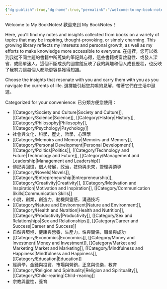 ```yaml
---
{"dg-publish":true,"dg-home":true,"permalink":"/welcome-to-my-book-notes/","tags":["gardenEntry"],"dgPassFrontmatter":true,"created":"2024-11-27T18:07:43.869+08:00","updated":"2024-11-28T21:32:41.205+08:00"}
---
```


Welcome to My BookNotes! 歡迎來到 My BookNotes！

Here, you'll find my notes and insights collected from books on a variety of topics that may be inspiring, thought-provoking, or simply charming.  This growing library reflects my interests and personal growth, as well as my efforts to make knowledge more accessible to everyone. 在這裡，您可以找到我從不同主題的書籍中所蒐集的筆記與心得，這些書籍或富啟發性、或發人深省、或簡單迷人。這個不斷成長的圖書館反映了我的興趣和個人成長歷程，也反映了我努力讓每個人都能更容易獲得知識。

Choose the insights that resonate with you and carry them with you as you navigate the currents of life. 選擇能引起您共鳴的見解，帶著它們在生活中遨遊。

Categorized for your convenience: 已分類方便您使用：
 - [[Category/Society and Culture\|Society and Culture]], [[Category/Science\|Science]], [[Category/History\|History]], [[Category/Philosophy\|Philosophy]], [[Category/Psychology\|Psychology]]
 - 社會與文化，科學，歷史，哲學，心理學 
- [[Category/Memoirs and Memory\|Memoirs and Memory]], [[Category/Personal Development\|Personal Development]], [[Category/Politics\|Politics]], [[Category/Technology and Future\|Technology and Future]], [[Category/Management and Leadership\|Management and Leadership]]
- 傳記與回憶，個人發展，政治，技術與未來，管理與領導 
- [[Category/Novels\|Novels]], [[Category/Entrepreneurship\|Entrepreneurship]], [[Category/Creativity\|Creativity]], [[Category/Motivation and Inspiration\|Motivation and Inspiration]], [[Category/Communication Skills\|Communication Skills]]
- 小說，創業，創造力，動機與靈感，溝通技巧 
- [[Category/Nature and Environment\|Nature and Environment]], [[Category/Health and Nutrition\|Health and Nutrition]], [[Category/Productivity\|Productivity]], [[Category/Sex and Relationships\|Sex and Relationships]], [[Category/Career and Success\|Career and Success]]
- 自然與環境，健康與營養，生產力，性與關係，職業與成功 
- [[Category/Economics\|Economics]], [[Category/Money and Investment\|Money and Investment]], [[Category/Market and Marketing\|Market and Marketing]], [[Category/Mindfulness and Happiness\|Mindfulness and Happiness]], [[Category/Education\|Education]]
- 經濟學，金錢與投資，市場與營銷，正念與快樂，教育 
- [[Category/Religion and Spirituality\|Religion and Spirituality]], [[Category/Child-rearing\|Child-rearing]]
- 宗教與靈性，養育 
